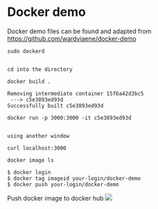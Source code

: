 # Docker demo
Docker demo files can be found and adapted from https://github.com/wardviaene/docker-demo
```
sudo dockerd


cd into the directory

docker build .

```


```
Removing intermediate container 15f6a42d3bc5
 ---> c5e3893ed93d
Successfully built c5e3893ed93d
```

```
docker run -p 3000:3000 -it c5e3893ed93d


using another window

curl localhost:3000
```


```
docker image ls

$ docker login
$ docker tag imageid your-login/docker-demo
$ docker push your-login/docker-demo
```


Push docker image to docker hub
![](https://i.imgur.com/7Unk3Cg.png)
